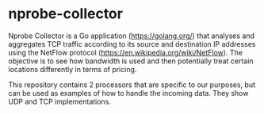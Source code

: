 # nprobe-collector

Nprobe Collector is a Go application (https://golang.org/) that analyses and aggregates TCP traffic according to its source and destination IP addresses using the NetFlow protocol (https://en.wikipedia.org/wiki/NetFlow). The objective is to see how bandwidth is used and then potentially treat certain locations differently in terms of pricing.

This repository contains 2 processors that are specific to our purposes, but can be used as examples of how to handle the incoming data. They show UDP and TCP implementations.
